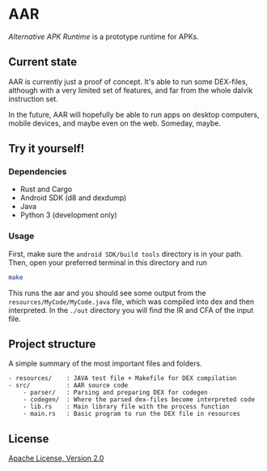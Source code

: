 # AAR
*Alternative APK Runtime* is a prototype runtime for APKs.

## Current state
AAR is currently just a proof of concept. It's able to run some DEX-files, although with a very limited set of features, and far from the whole dalvik instruction set.

In the future, AAR will hopefully be able to run apps on desktop computers, mobile devices, and maybe even on the web. Someday, maybe.

## Try it yourself!
### Dependencies
- Rust and Cargo
- Android SDK (d8 and dexdump)
- Java
- Python 3 (development only)


### Usage
First, make sure the `android SDK/build tools` directory is in your path. Then, open your preferred terminal in this directory and run
```bash
make
```

This runs the aar and you should see some output from the `resources/MyCode/MyCode.java` file, which was compiled into dex and then interpreted. In the `./out` directory you will find the IR and CFA of the input file.

## Project structure
A simple summary of the most important files and folders.
```
- resources/    : JAVA test file + Makefile for DEX compilation
- src/          : AAR source code
    - parser/   : Parsing and preparing DEX for codegen
    - codegen/  : Where the parsed dex-files become interpreted code
    - lib.rs    : Main library file with the process function
    - main.rs   : Basic program to run the DEX file in resources
```

## License
[Apache License, Version 2.0](http://www.apache.org/licenses/LICENSE-2.0)